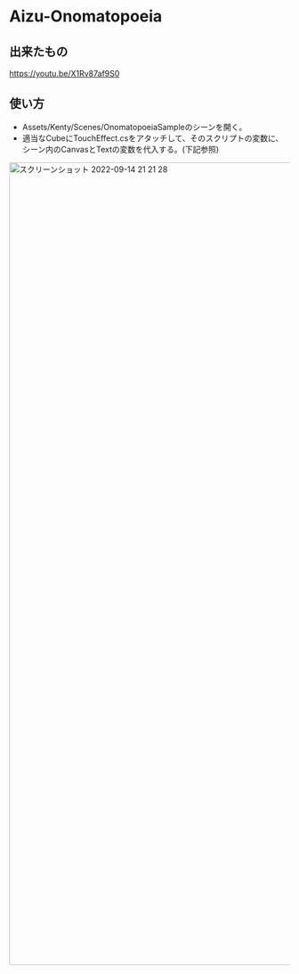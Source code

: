 # Aizu-Onomatopoeia
## 出来たもの

https://youtu.be/X1Rv87af9S0

## 使い方

- Assets/Kenty/Scenes/OnomatopoeiaSampleのシーンを開く。
- 適当なCubeにTouchEffect.csをアタッチして、そのスクリプトの変数に、シーン内のCanvasとTextの変数を代入する。(下記参照)

<img width="1440" alt="スクリーンショット 2022-09-14 21 21 28" src="https://user-images.githubusercontent.com/69253001/190153748-76107460-0e3b-4052-b11d-4eb56b2f46c4.png">

